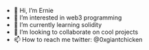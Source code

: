 - 👋 Hi, I’m Ernie
- 👀 I’m interested in web3 programming
- 🌱 I’m currently learning solidity
- 💞️ I’m looking to collaborate on cool projects
- 📫 How to reach me twitter: @0xgiantchicken

